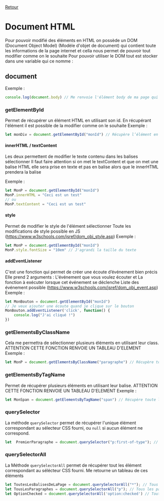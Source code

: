 [Retour](https://github.com/TamakiYagami/Cours/tree/main/CoursJS)

# Document HTML

Pour pouvoir modifié des éléments en HTML on possède un DOM (Document Object Model) (Modèle d'objet de document) qui contient toute les
informations de la page internet et cella nous permet de pouvoir tout modifier comme on le souhaite
Pour pouvoir utiliser le DOM tout est stocker dans une variable qui ce nomme :
## document
Exemple : 
```js
console.log(document.body) // Me renvoie l'élément body de ma page qui est stocker dans le DOM
```

### getElementById
Permet de récupérer un élément HTML en utilisant son id. En récupérant l'élément il est possible de la modifier comme on le souhaite
Exemple : 
```js
let monDiv = document.getElementById("monId") // Récupère l’élément en utiliser l'id monId et le stocke dans la variable monDiv
```
#### innerHTML / textContent
Les deux permettent de modifier le texte contenu dans les balises sélectionner
Il faut faire attention si on met le textContent et que on met une balise HTML elle sera prise en texte et pas en balise alors
que le innerHTML prendera la balise

Exemple :
```js
let MonP = document.getElementById("monId")
MonP.innerHTML = "Ceci est un test" 
// ou
MonP.textContent = "Ceci est un test"
```

#### style
Permet de modifier le style de l'élément sélectionner
Toute les modifications de style possible en JS (https://www.w3schools.com/jsref/dom_obj_style.asp)
Exemple :
```js
let MonP = document.getElementById("monId")
MonP.style.fontSize = "10em" // J'agrandi la taille du texte
```

#### addEventListener
C'est une fonction qui permet de créer une écoute d’événement bien précis
Elle prend 2 arguments : L'événement que vous voulez écouter et La
fonction à exécuter lorsque cet événement se déclenche
Liste des événement possible (https://www.w3schools.com/jsref/dom_obj_event.asp)
Exemple :
```js
let MonBouton = document.getElementById("monId")
// Je veux ajouter une écoute quand je clique sur le bouton
MonBouton.addEventListener('click', function() {
    console.log("J'ai cliqué !")
})
```

### getElementsByClassName 
Cela me permettra de sélectionner plusieurs éléments en utilisant leur class. ATTENTION CETTE FONCTION RENVOIE UN TABLEAU D'ELEMENT
Exemple : 
```js
let MonP = document.getElementsByClassName("paragraphe") // Récupère tout les éléments qui possède la class paragraphe
``` 

### getElementsByTagName
Permet de récupérer plusieurs éléments en utilisant leur balise. ATTENTION CETTE FONCTION RENVOIE UN TABLEAU D'ELEMENT
Exemple : 
```js
let MonSpan = document.getElementsByTagName("span") // Récupère toute les balise span
``` 

### querySelector
La méthode `querySelector` permet de récupérer l'unique élément correspondant au sélecteur CSS fourni, ou `null` si aucun élément ne correspond.
```js
let  PremierParagraphe = document.querySelector("p:first-of-type"); // Prend le premier paragraphe 
```

### querySelectorAll 
La Méthode `querySelectorAll` permet de récupérer tout les élément correspondant au sélécteur CSS fourni. Me retourne un tableau de ces 
éléments
```js
let ToutesLesBalisesDeLaPage = document.querySelectorAll("*"); // Tous les éléments de la page
let TousLesParagraphes = document.querySelectorAll("p"); // Tous les paragraphes 
let OptionChecked = document.querySelectorAll('option:checked') // Tout les option sélectionner
```